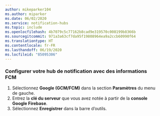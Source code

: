 ```yaml
---
author: mikeparker104
ms.author: miparker
ms.date: 06/02/2020
ms.service: notification-hubs
ms.topic: include
ms.openlocfilehash: 4b7079c5c77162b8cad9e319570c008199b8366b
ms.sourcegitcommit: 971a3a63cf7da95f19808964ea9a2ccb60990f64
ms.translationtype: HT
ms.contentlocale: fr-FR
ms.lasthandoff: 06/19/2020
ms.locfileid: "85095306"
---
```

### <a name="configure-your-notification-hub-with-fcm-information"></a>Configurer votre hub de notification avec des informations FCM

1. Sélectionnez **Google (GCM/FCM)** dans la section **Paramètres** du menu de gauche.
1. Entrez la **clé du serveur** que vous avez notée à partir de la **console Google Firebase**.
1. Sélectionnez **Enregistrer** dans la barre d’outils.

